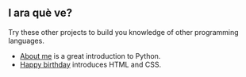 ## I ara què ve?

Try these other projects to build you knowledge of other programming languages.

- [About me](https://projects.raspberrypi.org/en/projects/about-me?utm_source=pathway&utm_medium=whatnext&utm_campaign=projects) is a great introduction to Python.
- [Happy birthday](https://projects.raspberrypi.org/en/projects/happy-birthday?utm_source=pathway&utm_medium=whatnext&utm_campaign=projects) introduces HTML and CSS.